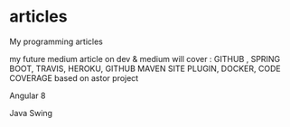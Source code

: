 # articles
My programming articles

my future medium article on dev & medium will cover : GITHUB , SPRING BOOT, TRAVIS, HEROKU, GITHUB MAVEN SITE PLUGIN, DOCKER, CODE COVERAGE based on astor project

Angular 8

Java Swing

